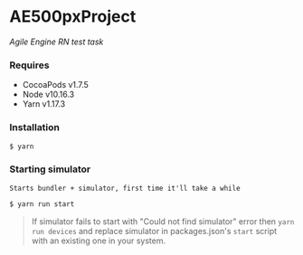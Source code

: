 # AE500pxProject
*Agile Engine RN test task*

### Requires
- CocoaPods v1.7.5
- Node v10.16.3
- Yarn v1.17.3

### Installation
```sh
$ yarn
```

### Starting simulator
`Starts bundler + simulator, first time it'll take a while`
```sh
$ yarn run start
```

>If simulator fails to start with "Could not find simulator" error then `yarn run devices` and replace simulator in packages.json's `start` script with an existing one in your system.
